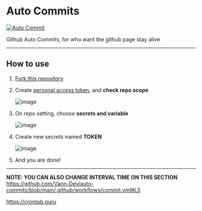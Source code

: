 # Auto Commits
[![Auto Commit](https://github.com/Vann-Dev/auto-commits/actions/workflows/commit.yml/badge.svg)](https://github.com/Vann-Dev/auto-commits/actions/workflows/commit.yml)

Github Auto Commits, for who want the github page stay alive

___

## How to use

1. [Fork this repository](https://github.com/Vann-Dev/auto-commits/fork)
2. Create [personal access token](https://github.com/settings/tokens/new), and **check repo scope**

   ![image](https://github.com/Vann-Dev/auto-commits/assets/82990248/27ff9af4-a52e-4efc-a142-8d9c06f0a790)
4. On repo setting, choose **secrets and variable**

   ![image](https://github.com/Vann-Dev/auto-commits/assets/82990248/dd38899f-40e7-441c-b45f-6a4bd1406ebb)
5. Create new secrets named **TOKEN**

   ![image](https://github.com/Vann-Dev/auto-commits/assets/82990248/6ac1eb96-3c0b-41a4-a8b4-f59c2245669e)
6. And you are done!

---

**NOTE: YOU CAN ALSO CHANGE INTERVAL TIME ON THIS SECTION**
https://github.com/Vann-Dev/auto-commits/blob/main/.github/workflows/commit.yml#L5

https://crontab.guru

